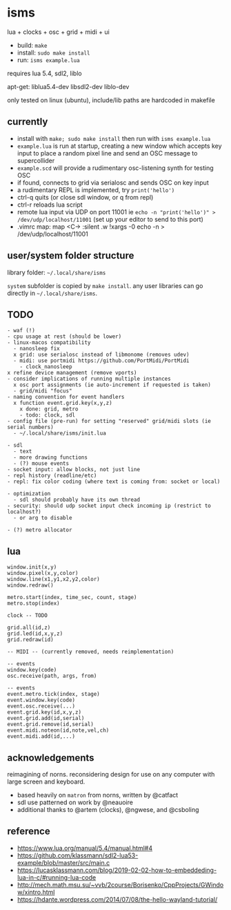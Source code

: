 # isms

lua + clocks + osc + grid + midi + ui

- build: `make`
- install: `sudo make install`
- run: `isms example.lua`

requires lua 5.4, sdl2, liblo

apt-get: liblua5.4-dev libsdl2-dev liblo-dev

only tested on linux (ubuntu), include/lib paths are hardcoded in makefile

## currently

- install with `make; sudo make install` then run with `isms example.lua` 
- `example.lua` is run at startup, creating a new window which accepts key input to place a random pixel line and send an OSC message to supercollider
- `example.scd` will provide a rudimentary osc-listening synth for testing OSC
- if found, connects to grid via serialosc and sends OSC on key input
- a rudimentary REPL is implemented, try `print('hello')`
- ctrl-q quits (or close sdl window, or q from repl)
- ctrl-r reloads lua script
- remote lua input via UDP on port 11001 ie `echo -n "print('hello')" > /dev/udp/localhost/11001` (set up your editor to send to this port)
- .vimrc map:
  map <C-\> :silent .w !xargs -0 echo -n > /dev/udp/localhost/11001<CR>


## user/system folder structure

library folder: `~/.local/share/isms`

`system` subfolder is copied by `make install`. any user libraries can go directly in `~/.local/share/isms`.


## TODO
```
- waf (!)
- cpu usage at rest (should be lower)
- linux-macos compatibility
  - nanosleep fix
  x grid: use serialosc instead of libmonome (removes udev)
  - midi: use portmidi https://github.com/PortMidi/PortMidi
	- clock_nanosleep
x refine device management (remove vports)
- consider implications of running multiple instances
  x osc port assignments (ie auto-increment if requested is taken)
  - grid/midi "focus"
- naming convention for event handlers
  x function event.grid.key(x,y,z)
	x done: grid, metro
	- todo: clock, sdl
- config file (pre-run) for setting "reserved" grid/midi slots (ie serial numbers)
  - ~/.local/share/isms/init.lua

- sdl
  - text
  - more drawing functions
  - (?) mouse events
- socket input: allow blocks, not just line
- repl history (readline/etc)
- repl: fix color coding (where text is coming from: socket or local)

- optimization
  - sdl should probably have its own thread
- security: should udp socket input check incoming ip (restrict to localhost?)
  - or arg to disable

- (?) metro allocator
```


## lua

```
window.init(x,y)
window.pixel(x,y,color)
window.line(x1,y1,x2,y2,color)
window.redraw()

metro.start(index, time_sec, count, stage)
metro.stop(index)

clock -- TODO

grid.all(id,z)
grid.led(id,x,y,z)
grid.redraw(id)

-- MIDI -- (currently removed, needs reimplementation)

-- events
window.key(code)
osc.receive(path, args, from)

-- events
event.metro.tick(index, stage)
event.window.key(code)
event.osc.receive(...)
event.grid.key(id,x,y,z)
event.grid.add(id,serial)
event.grid.remove(id,serial)
event.midi.noteon(id,note,vel,ch)
event.midi.add(id,...)
```


## acknowledgements

reimagining of norns. reconsidering design for use on any computer with large screen and keyboard.

- based heavily on `matron` from norns, written by @catfact
- sdl use patterned on work by @neauoire
- additional thanks to @artem (clocks), @ngwese, and @csboling


## reference

- https://www.lua.org/manual/5.4/manual.html#4
- https://github.com/klassmann/sdl2-lua53-example/blob/master/src/main.c
- https://lucasklassmann.com/blog/2019-02-02-how-to-embeddeding-lua-in-c/#running-lua-code
- http://mech.math.msu.su/~vvb/2course/Borisenko/CppProjects/GWindow/xintro.html
- https://hdante.wordpress.com/2014/07/08/the-hello-wayland-tutorial/
